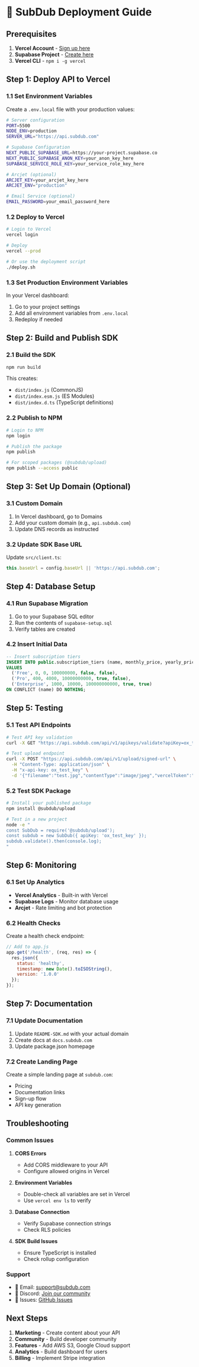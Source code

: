 # 🚀 SubDub Deployment Guide

## Prerequisites

1. **Vercel Account** - [Sign up here](https://vercel.com)
2. **Supabase Project** - [Create here](https://supabase.com)
3. **Vercel CLI** - `npm i -g vercel`

## Step 1: Deploy API to Vercel

### 1.1 Set Environment Variables

Create a `.env.local` file with your production values:

```bash
# Server configuration
PORT=5500
NODE_ENV=production
SERVER_URL="https://api.subdub.com"

# Supabase Configuration
NEXT_PUBLIC_SUPABASE_URL=https://your-project.supabase.co
NEXT_PUBLIC_SUPABASE_ANON_KEY=your_anon_key_here
SUPABASE_SERVICE_ROLE_KEY=your_service_role_key_here

# Arcjet (optional)
ARCJET_KEY=your_arcjet_key_here
ARCJET_ENV="production"

# Email Service (optional)
EMAIL_PASSWORD=your_email_password_here
```

### 1.2 Deploy to Vercel

```bash
# Login to Vercel
vercel login

# Deploy
vercel --prod

# Or use the deployment script
./deploy.sh
```

### 1.3 Set Production Environment Variables

In your Vercel dashboard:
1. Go to your project settings
2. Add all environment variables from `.env.local`
3. Redeploy if needed

## Step 2: Build and Publish SDK

### 2.1 Build the SDK

```bash
npm run build
```

This creates:
- `dist/index.js` (CommonJS)
- `dist/index.esm.js` (ES Modules)
- `dist/index.d.ts` (TypeScript definitions)

### 2.2 Publish to NPM

```bash
# Login to NPM
npm login

# Publish the package
npm publish

# For scoped packages (@subdub/upload)
npm publish --access public
```

## Step 3: Set Up Domain (Optional)

### 3.1 Custom Domain

1. In Vercel dashboard, go to Domains
2. Add your custom domain (e.g., `api.subdub.com`)
3. Update DNS records as instructed

### 3.2 Update SDK Base URL

Update `src/client.ts`:
```typescript
this.baseUrl = config.baseUrl || 'https://api.subdub.com';
```

## Step 4: Database Setup

### 4.1 Run Supabase Migration

1. Go to your Supabase SQL editor
2. Run the contents of `supabase-setup.sql`
3. Verify tables are created

### 4.2 Insert Initial Data

```sql
-- Insert subscription tiers
INSERT INTO public.subscription_tiers (name, monthly_price, yearly_price, upload_limit, custom_domain, priority_support)
VALUES 
  ('Free', 0, 0, 100000000, false, false),
  ('Pro', 400, 4000, 10000000000, true, false),
  ('Enterprise', 1000, 10000, 100000000000, true, true)
ON CONFLICT (name) DO NOTHING;
```

## Step 5: Testing

### 5.1 Test API Endpoints

```bash
# Test API key validation
curl -X GET "https://api.subdub.com/api/v1/apikeys/validate?apiKey=ox_test_key"

# Test upload endpoint
curl -X POST "https://api.subdub.com/api/v1/upload/signed-url" \
  -H "Content-Type: application/json" \
  -H "x-api-key: ox_test_key" \
  -d '{"filename":"test.jpg","contentType":"image/jpeg","vercelToken":"vercel_blob_rw_test_token"}'
```

### 5.2 Test SDK Package

```bash
# Install your published package
npm install @subdub/upload

# Test in a new project
node -e "
const SubDub = require('@subdub/upload');
const subdub = new SubDub({ apiKey: 'ox_test_key' });
subdub.validate().then(console.log);
"
```

## Step 6: Monitoring

### 6.1 Set Up Analytics

- **Vercel Analytics** - Built-in with Vercel
- **Supabase Logs** - Monitor database usage
- **Arcjet** - Rate limiting and bot protection

### 6.2 Health Checks

Create a health check endpoint:

```javascript
// Add to app.js
app.get('/health', (req, res) => {
  res.json({ 
    status: 'healthy', 
    timestamp: new Date().toISOString(),
    version: '1.0.0'
  });
});
```

## Step 7: Documentation

### 7.1 Update Documentation

1. Update `README-SDK.md` with your actual domain
2. Create docs at `docs.subdub.com`
3. Update package.json homepage

### 7.2 Create Landing Page

Create a simple landing page at `subdub.com`:
- Pricing
- Documentation links
- Sign-up flow
- API key generation

## Troubleshooting

### Common Issues

1. **CORS Errors**
   - Add CORS middleware to your API
   - Configure allowed origins in Vercel

2. **Environment Variables**
   - Double-check all variables are set in Vercel
   - Use `vercel env ls` to verify

3. **Database Connection**
   - Verify Supabase connection strings
   - Check RLS policies

4. **SDK Build Issues**
   - Ensure TypeScript is installed
   - Check rollup configuration

### Support

- 📧 Email: support@subdub.com
- 💬 Discord: [Join our community](https://discord.gg/subdub)
- 🐛 Issues: [GitHub Issues](https://github.com/subdub/upload/issues)

## Next Steps

1. **Marketing** - Create content about your API
2. **Community** - Build developer community
3. **Features** - Add AWS S3, Google Cloud support
4. **Analytics** - Build dashboard for users
5. **Billing** - Implement Stripe integration 
